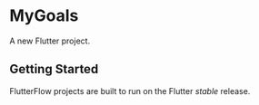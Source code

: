 # MyGoals

A new Flutter project.

## Getting Started

FlutterFlow projects are built to run on the Flutter _stable_ release.
